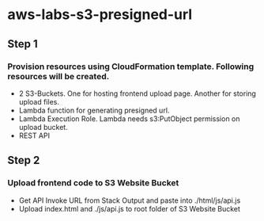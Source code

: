 ﻿# aws-labs-s3-presigned-url
## Step 1
### Provision resources using CloudFormation template. Following resources will be created.
- 2 S3-Buckets. One for hosting frontend upload page. Another for storing upload files.
- Lambda function for generating presigned url.
- Lambda Execution Role. Lambda needs s3:PutObject permission on upload bucket.
- REST API

## Step 2
### Upload frontend code to S3 Website Bucket
- Get API Invoke URL from Stack Output and paste into ./html/js/api.js
- Upload index.html and ./js/api.js to root folder of S3 Website Bucket
